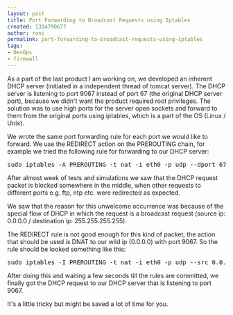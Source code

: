 ```yaml
---
layout: post
title: Port Forwarding to Broadcast Requests using Iptables
created: 1314790677
author: roni
permalink: port-forwarding-to-broadcast-requests-using-iptables
tags:
- DevOps
- firewall
---
```

<p>As a part of the last product I am working on, we developed an inherent DHCP server (initiated in a independent thread of tomcat server). The DHCP server is listening to port 9067 instead of port 67 (the original DHCP server port), because we didn&#39;t want the product required root privileges. The solution was to use high ports for the server open sockets and forward to them from the original ports using iptables, which is a part of the OS (Linux / Unix).</p>
<p>We wrote the same port forwarding rule for each port we would like to forward. We use the REDIRECT action on the PREROUTING chain, for example we tried the following rule for forwarding to our DHCP server:</p>
<pre class="brush: jscript;gutter: false; " title="code">
sudo iptables -A PREROUTING -t nat -i eth0 -p udp --dport 67 -j REDIRECT --to-port 9067</pre>
<p>After almost week of tests and simulations we saw that the DHCP request packet is blocked somewhere in the middle, when other requests to different ports e.g. ftp, ntp etc. were redirected as expected.</p>
<p>We saw that the reason for this unwelcome occurrence was because of the special flow of DHCP in which the request is a broadcast request (source ip: 0.0.0.0 / destination ip: 255.255.255.255).</p>
<p>The REDIRECT rule is not good enough for this kind of packet, the action that should be used is DNAT to our wild ip (0.0.0.0) with port 9067. So the rule should be looked something like this:</p>
<pre class="brush: jscript;gutter: false; " title="code">
sudo iptables -I PREROUTING -t nat -i eth0 -p udp --src 0.0.0.0 --dport 67 -j DNAT --to 0.0.0.0:9067
</pre>
<p>After doing this and waiting a few seconds till the rules are committed, we finally got the DHCP request to our DHCP server that is listening to port 9067.</p>
<p>It&#39;s a little tricky but might be saved a lot of time for you.</p>
